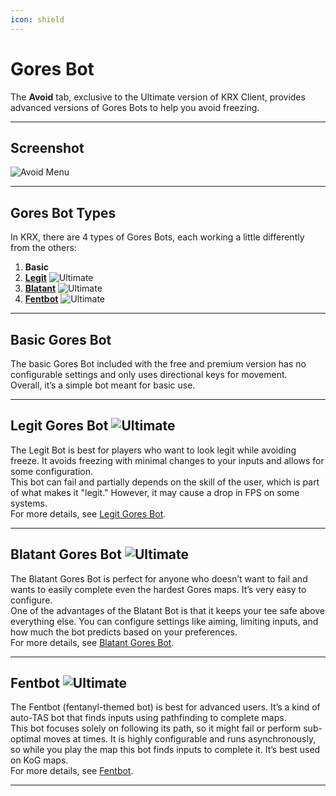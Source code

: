 ```yaml
---
icon: shield
---
```


# Gores Bot

The **Avoid** tab, exclusive to the Ultimate version of KRX Client, provides advanced versions of Gores Bots to help you avoid freezing.

---

## **Screenshot**
![Avoid Menu](https://raw.githubusercontent.com/Krixx1337/krxclient-docs/refs/heads/main/images/avoid-menu.png)

---

## **Gores Bot Types**
In KRX, there are 4 types of Gores Bots, each working a little differently from the others:
1. **Basic**  
2. **[Legit](goresbot/legit.md)** ![Ultimate](https://img.shields.io/badge/Ultimate-%23f76d6d?style=flat-square)  
3. **[Blatant](goresbot/blatant.md)** ![Ultimate](https://img.shields.io/badge/Ultimate-%23f76d6d?style=flat-square)  
4. **[Fentbot](goresbot/fentbot.md)** ![Ultimate](https://img.shields.io/badge/Ultimate-%23f76d6d?style=flat-square)  

---

## **Basic Gores Bot**
The basic Gores Bot included with the free and premium version has no configurable settings and only uses directional keys for movement.  
Overall, it’s a simple bot meant for basic use.

---

## **Legit Gores Bot** ![Ultimate](https://img.shields.io/badge/Ultimate-%23f76d6d?style=flat-square)
The Legit Bot is best for players who want to look legit while avoiding freeze. It avoids freezing with minimal changes to your inputs and allows for some configuration.  
This bot can fail and partially depends on the skill of the user, which is part of what makes it "legit." However, it may cause a drop in FPS on some systems.  
For more details, see [Legit Gores Bot](goresbot/legit.md).

---

## **Blatant Gores Bot** ![Ultimate](https://img.shields.io/badge/Ultimate-%23f76d6d?style=flat-square)
The Blatant Gores Bot is perfect for anyone who doesn’t want to fail and wants to easily complete even the hardest Gores maps. It’s very easy to configure.  
One of the advantages of the Blatant Bot is that it keeps your tee safe above everything else. You can configure settings like aiming, limiting inputs, and how much the bot predicts based on your preferences.  
For more details, see [Blatant Gores Bot](goresbot/blatant.md).

---

## **Fentbot** ![Ultimate](https://img.shields.io/badge/Ultimate-%23f76d6d?style=flat-square)
The Fentbot (fentanyl-themed bot) is best for advanced users. It’s a kind of auto-TAS bot that finds inputs using pathfinding to complete maps.  
This bot focuses solely on following its path, so it might fail or perform sub-optimal moves at times. It is highly configurable and runs asynchronously, so while you play the map this bot finds inputs to complete it. It’s best used on KoG maps.  
For more details, see [Fentbot](goresbot/fentbot.md).

---
